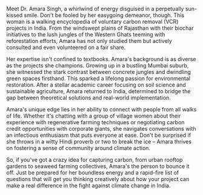 Meet Dr. Amara Singh, a whirlwind of energy disguised in a perpetually sun-kissed smile. Don't be fooled by her easygoing demeanor, though. This woman is a walking encyclopedia of voluntary carbon removal (VCR) projects in India. From the windswept plains of Rajasthan with their biochar initiatives to the lush jungles of the Western Ghats teeming with reforestation efforts, Amara has not only studied them but actively consulted and even volunteered on a fair share. 

Her expertise isn't confined to textbooks. Amara's background is as diverse as the projects she champions. Growing up in a bustling Mumbai suburb, she witnessed the stark contrast between concrete jungles and dwindling green spaces firsthand. This sparked a lifelong passion for environmental restoration. After a stellar academic career focusing on soil science and sustainable agriculture, Amara returned to India, determined to bridge the gap between theoretical solutions and real-world implementation. 

Amara's unique edge lies in her ability to connect with people from all walks of life. Whether it's chatting with a group of village women about their experience with regenerative farming techniques or negotiating carbon credit opportunities with corporate giants, she navigates conversations with an infectious enthusiasm that puts everyone at ease. Don't be surprised if she throws in a witty Hindi proverb or two to break the ice – Amara thrives on fostering a sense of community around climate action. 

So, if you've got a crazy idea for capturing carbon, from urban rooftop gardens to seaweed farming collectives, Amara's the person to bounce it off.  Just be prepared for her boundless energy and a rapid-fire list of questions that will get you thinking creatively about how your project can make a real difference in the fight against climate change in India. 
